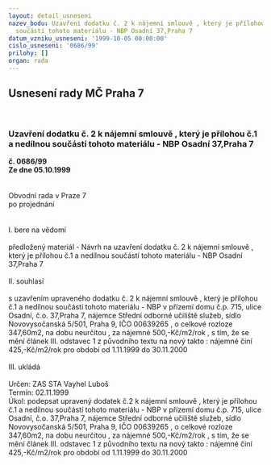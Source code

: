 ```yaml
---
layout: detail_usneseni
nazev_bodu: Uzavření dodatku č. 2 k nájemní smlouvě , který je přílohou č.1 a nedílnou
  součástí tohoto materiálu - NBP Osadní 37,Praha 7
datum_vzniku_usneseni: '1999-10-05 00:00:00'
cislo_usneseni: '0686/99'
prilohy: []
organ: rada
---
```

<div id="ucUsn_pList" class="usn">
	<span><h2>Usnesení rady MČ Praha 7 </h2>
<br></span><div class="standBody">
<span><h3>Uzavření dodatku č. 2 k nájemní smlouvě , který je přílohou č.1 a nedílnou součástí tohoto materiálu - NBP Osadní 37,Praha 7</h3></span><div class="center">
		<strong>č. 0686/99</strong><br>
	</div>
<div class="center">
		<strong>Ze dne 05.10.1999</strong><br><br>
	</div>
<br>Obvodní rada v Praze 7<br>po projednání<br><br><br>I.	bere na vědomí<br><br> předložený materiál - Návrh na uzavření dodatku č. 2 k nájemní smlouvě , který je přílohou č.1 a nedílnou součástí tohoto materiálu - NBP Osadní 37,Praha 7<br><br>II.	souhlasí <br><br>s uzavřením upraveného dodatku č. 2 k nájemní smlouvě , který je přílohou č.1 a nedílnou součástí tohoto materiálu - NBP v přízemí domu č.p. 715, ulice Osadní, č.o. 37,Praha 7, nájemce Střední odborné učiliště služeb, sídlo Novovysočanská 5/501, Praha 9, IČO 00639265 , o celkové rozloze 347,60m2, na dobu neurčitou , za nájemné 500,-Kč/m2/rok , s tím, že se mění článek III. odstavec 1 z původního textu na nový takto : nájemné činí  425,-Kč/m2/rok  pro období od 1.11.1999 do 30.11.2000<br><br>III.	ukládá <br><br> Určen:	     	ZAS STA Vayhel Luboš<br>Termín: 02.11.1999<br>Úkol:	podepsat upravený dodatek č.2  k nájemní smlouvě , který je přílohou č.1 a nedílnou součástí tohoto materiálu - NBP v přízemí domu č.p. 715, ulice Osadní, č.o. 37,Praha 7, nájemce Střední odborné učiliště služeb, sídlo Novovysočanská 5/501, Praha 9, IČO 00639265 , o celkové rozloze 347,60m2, na dobu neurčitou , za nájemné 500,-Kč/m2/rok , s tím, že se mění článek III. odstavec 1 z původního textu na nový takto : nájemné činí  425,-Kč/m2/rok  pro období od 1.11.1999 do 30.11.2000<br><br>
</div>
</div>